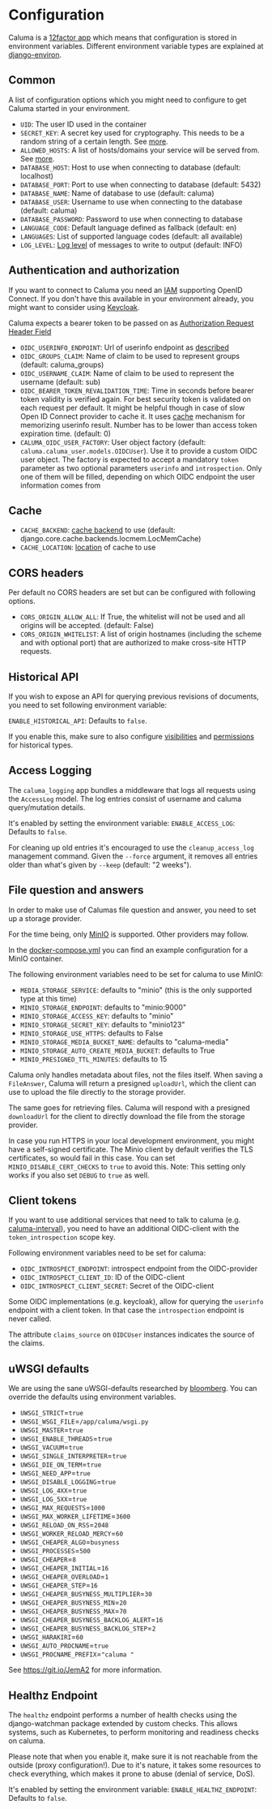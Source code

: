 # Configuration

Caluma is a [12factor app](https://12factor.net/) which means that configuration is stored in environment variables.
Different environment variable types are explained at [django-environ](https://github.com/joke2k/django-environ#supported-types).

## Common

A list of configuration options which you might need to configure to get Caluma started in your environment.

* `UID`: The user ID used in the container
* `SECRET_KEY`: A secret key used for cryptography. This needs to be a random string of a certain length. See [more](https://docs.djangoproject.com/en/2.1/ref/settings/#std:setting-SECRET_KEY).
* `ALLOWED_HOSTS`: A list of hosts/domains your service will be served from. See [more](https://docs.djangoproject.com/en/2.1/ref/settings/#allowed-hosts).
* `DATABASE_HOST`: Host to use when connecting to database (default: localhost)
* `DATABASE_PORT`: Port to use when connecting to database (default: 5432)
* `DATABASE_NAME`: Name of database to use (default: caluma)
* `DATABASE_USER`: Username to use when connecting to the database (default: caluma)
* `DATABASE_PASSWORD`: Password to use when connecting to database
* `LANGUAGE_CODE`: Default language defined as fallback (default: en)
* `LANGUAGES`: List of supported language codes (default: all available)
* `LOG_LEVEL`: [Log level](https://docs.djangoproject.com/en/1.11/topics/logging/#loggers) of messages to write to output (default: INFO)

## Authentication and authorization

If you want to connect to Caluma you need an
[IAM](https://en.wikipedia.org/wiki/Identity_management) supporting
OpenID Connect. If you don't have this available in your environment already,
you might want to consider using [Keycloak](https://www.keycloak.org/).

Caluma expects a bearer token to be passed on as [Authorization Request Header Field](https://tools.ietf.org/html/rfc6750#section-2.1)

* `OIDC_USERINFO_ENDPOINT`: Url of userinfo endpoint as [described](https://openid.net/specs/openid-connect-core-1_0.html#UserInfo)
* `OIDC_GROUPS_CLAIM`: Name of claim to be used to represent groups (default: caluma_groups)
* `OIDC_USERNAME_CLAIM`: Name of claim to be used to represent the username (default: sub)
* `OIDC_BEARER_TOKEN_REVALIDATION_TIME`: Time in seconds before bearer token validity is verified again. For best security token is validated on each request per default. It might be helpful though in case of slow Open ID Connect provider to cache it. It uses [cache](#cache) mechanism for memorizing userinfo result. Number has to be lower than access token expiration time. (default: 0)
* `CALUMA_OIDC_USER_FACTORY`: User object factory (default: `caluma.caluma_user.models.OIDCUser`). Use it to provide a custom OIDC user object. The factory is expected to accept a mandatory  `token`  parameter as two optional parameters `userinfo` and `introspection`. Only one of them will be filled, depending on which OIDC endpoint the user information comes from

## Cache

* `CACHE_BACKEND`: [cache backend](https://docs.djangoproject.com/en/1.11/ref/settings/#backend) to use (default: django.core.cache.backends.locmem.LocMemCache)
* `CACHE_LOCATION`: [location](https://docs.djangoproject.com/en/1.11/ref/settings/#std:setting-CACHES-LOCATION) of cache to use

## CORS headers

Per default no CORS headers are set but can be configured with following options.

* `CORS_ORIGIN_ALLOW_ALL`: If True, the whitelist will not be used and all origins will be accepted. (default: False)
* `CORS_ORIGIN_WHITELIST`: A list of origin hostnames (including the scheme and with optional port) that are authorized to make cross-site HTTP requests.

## Historical API
If you wish to expose an API for querying previous revisions of documents, you need to set following environment variable:

`ENABLE_HISTORICAL_API`: Defaults to `false`.

If you enable this, make sure to also configure [visibilities](extending.md#visibility-classes) and
[permissions](extending.md#permission-classes) for historical types.

## Access Logging

The `caluma_logging` app bundles a middleware that logs all requests using the `AccessLog` model.
The log entries consist of username and caluma query/mutation details.

It's enabled by setting the environment variable:
`ENABLE_ACCESS_LOG`: Defaults to `false`.

For cleaning up old entries it's encouraged to use the `cleanup_access_log` management command.
Given the `--force` argument, it removes all entries older than what's given by `--keep` (default: "2 weeks").

## File question and answers
In order to make use of Calumas file question and answer, you need to set up a storage provider.

For the time being, only [MinIO](https://min.io/) is supported. Other providers may follow.

In the [docker-compose.yml](../docker-compose.yml)
you can find an example configuration for a MinIO container.

The following environment variables need to be set for caluma to use MinIO:

* `MEDIA_STORAGE_SERVICE`: defaults to "minio" (this is the only supported type
   at this time)
* `MINIO_STORAGE_ENDPOINT`: defaults to "minio:9000"
* `MINIO_STORAGE_ACCESS_KEY`: defaults to "minio"
* `MINIO_STORAGE_SECRET_KEY`: defaults to "minio123"
* `MINIO_STORAGE_USE_HTTPS`: defaults to False
* `MINIO_STORAGE_MEDIA_BUCKET_NAME`: defaults to "caluma-media"
* `MINIO_STORAGE_AUTO_CREATE_MEDIA_BUCKET`: defaults to True
* `MINIO_PRESIGNED_TTL_MINUTES`: defaults to 15

Caluma only handles metadata about files, not the files itself. When saving a `FileAnswer`, Caluma
will return a presigned `uploadUrl`, which the client can use to upload the file directly to the storage provider.

The same goes for retrieving files. Caluma will respond with a presigned `downloadUrl` for
the client to directly download the file from the storage provider.

In case you run HTTPS in your local development environment, you might have a
self-signed certificate. The Minio client by default verifies the TLS
certificates, so would fail in this case. You can set `MINIO_DISABLE_CERT_CHECKS`
to `true` to avoid this. Note: This setting only works if you also set `DEBUG`
to `true` as well.

## Client tokens
If you want to use additional services that need to talk to caluma (e.g.
[caluma-interval](https://github.com/projectcaluma/caluma-interval)), you need to have
an additional OIDC-client with the `token_introspection` scope key.

Following environment variables need to be set for caluma:

* `OIDC_INTROSPECT_ENDPOINT`: introspect endpoint from the OIDC-provider
* `OIDC_INTROSPECT_CLIENT_ID`: ID of the OIDC-client
* `OIDC_INTROSPECT_CLIENT_SECRET`: Secret of the OIDC-client

Some OIDC implementations (e.g. keycloak), allow for querying the `userinfo` endpoint
with a client token. In that case the `introspection` endpoint is never called.

The attribute `claims_source` on `OIDCUser` instances indicates the source of the claims.


## uWSGI defaults

We are using the sane uWSGI-defaults researched by [bloomberg](https://www.techatbloomberg.com/blog/configuring-uwsgi-production-deployment/?sf104898833=1). You can override the defaults using environment variables.

- `UWSGI_STRICT`=`true`
- `UWSGI_WSGI_FILE`=`/app/caluma/wsgi.py`
- `UWSGI_MASTER`=`true`
- `UWSGI_ENABLE_THREADS`=`true`
- `UWSGI_VACUUM`=`true`
- `UWSGI_SINGLE_INTERPRETER`=`true`
- `UWSGI_DIE_ON_TERM`=`true`
- `UWSGI_NEED_APP`=`true`
- `UWSGI_DISABLE_LOGGING`=`true`
- `UWSGI_LOG_4XX`=`true`
- `UWSGI_LOG_5XX`=`true`
- `UWSGI_MAX_REQUESTS`=`1000`
- `UWSGI_MAX_WORKER_LIFETIME`=`3600`
- `UWSGI_RELOAD_ON_RSS`=`2048`
- `UWSGI_WORKER_RELOAD_MERCY`=`60`
- `UWSGI_CHEAPER_ALGO`=`busyness`
- `UWSGI_PROCESSES`=`500`
- `UWSGI_CHEAPER`=`8`
- `UWSGI_CHEAPER_INITIAL`=`16`
- `UWSGI_CHEAPER_OVERLOAD`=`1`
- `UWSGI_CHEAPER_STEP`=`16`
- `UWSGI_CHEAPER_BUSYNESS_MULTIPLIER`=`30`
- `UWSGI_CHEAPER_BUSYNESS_MIN`=`20`
- `UWSGI_CHEAPER_BUSYNESS_MAX`=`70`
- `UWSGI_CHEAPER_BUSYNESS_BACKLOG_ALERT`=`16`
- `UWSGI_CHEAPER_BUSYNESS_BACKLOG_STEP`=`2`
- `UWSGI_HARAKIRI`=`60`
- `UWSGI_AUTO_PROCNAME`=`true`
- `UWSGI_PROCNAME_PREFIX`=`"caluma "`

See https://git.io/JemA2 for more information.


## Healthz Endpoint
The `healthz` endpoint performs a number of health checks using the
django-watchman package extended by custom checks. This allows systems, such
as Kubernetes, to perform monitoring and readiness checks on caluma.

Please note that when you enable it, make sure it is not reachable from the
outside (proxy configuration!). Due to it's nature, it takes some resources to
check everything, which makes it prone to abuse (denial of service, DoS).

It's enabled by setting the environment variable:
`ENABLE_HEALTHZ_ENDPOINT`: Defaults to `false`.
